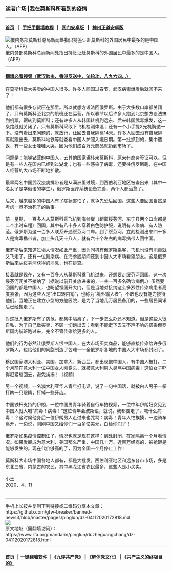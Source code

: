 ### 读者广场 |我在莫斯科所看到的疫情
------------------------

#### [首页](https://github.com/gfw-breaker/banned-news3/blob/master/README.md) &nbsp;&nbsp;|&nbsp;&nbsp; [手把手翻墙教程](https://github.com/gfw-breaker/guides/wiki) &nbsp;&nbsp;|&nbsp;&nbsp; [网门安卓版](https://github.com/oGate2/oGate) &nbsp;&nbsp;|&nbsp;&nbsp; [神州正道安卓版](https://github.com/SzzdOgate/update) 



<div id="headerimg">
 <img alt="俄内务部莫斯科总局新闻处指出持签证赴莫斯科的外国居民中最多的是中国人。（AFP）" src="https://www.rfa.org/mandarin/yataibaodao/junshiwaijiao/lxy-01182018122444.html/1020267359.jpg/@@images/c72ecada-688d-4981-a9f5-37b41ee71f2d.jpeg" title="俄内务部莫斯科总局新闻处指出持签证赴莫斯科的外国居民中最多的是中国人。（AFP）"/>
 <div id="headerimgcontents">
  <div id="headerimgcaption">
   <span>
    俄内务部莫斯科总局新闻处指出持签证赴莫斯科的外国居民中最多的是中国人。（AFP）
   </span>
   <!-- zoomattribute -->
  </div>
  <!-- headerimgcaption -->
 </div>
 <!-- headerimagecontents -->
</div>

<hr/>


#### [翻墙必看视频（武汉肺炎、香港反送中、法轮功、八九六四...）](https://github.com/gfw-breaker/banned-news3/blob/master/pages/link3.md)

<div id="storytext">
 <div>
  <div class="slot_header">
  </div>
 </div>
 <p>
  在莫斯科做大买卖的中国人很多。许多人回国过春节，武汉病毒爆发后就回不来了！
  <br/>
  <br/>
  他们都有很多存货压在那里。所以就想方设法回俄罗斯。由于大多数口岸都关闭了，只有莫斯科至北京的航班还在运营，所以春节以后许多人跑到北京想方设法搞到机票，辗转到莫斯科；还有许多人从韩国转机到远东、后来韩国武毒爆发，这一条路线就关闭了。只有莫斯科采取下飞机检测体温；还有一个小手提X光机胸透一下。没有看出来问题的，就放行，让回去自我隔离14天。许多人回去没有自我隔离就跑出去，莫斯科地铁等就查看中国人护照入境日期。第一批抓到的，集中遣返，有一些女士哇哇大哭，因为他们成百万元商品就扔到市场了。
  <br/>
  <br/>
  问题是：能够钻营的中国人，去其他国家辗转来莫斯科，原来有商务签证可以。但是有一些人在国内已经到过湖北；也有一些感染了病毒，还要往俄罗斯跑，在中国人经营的大市场不断地扩散。
  <br/>
  <br/>
  最早两名中国武汉疫病携带者是从满洲里过境，到西伯利亚地区被查出来（其中一名女子是学俄语的学生），俄罗斯医疗系统设备完善，两个人都治愈了。
  <br/>
  <br/>
  后来，越来越多的中国人有了症状害怕了，就争先恐后回国。这些人要回国当然是考虑一旦不治死了的后事。
  <br/>
  <br/>
  前一星期，一百多人从莫斯科乘飞机到海参崴（距离绥芬河、东宁县两个口岸都是二个小时车程）回国，其中有八十多人穿着白色防护服，说明有人染病、有人防范。俄罗斯为这一百多人联系开通绥芬河口岸。到了绥芬河，立刻检测出来四十多人是病毒携带者，加上头几天十八人，就有六十个左右的病毒携带人回中国。
  <br/>
  <br/>
  俄罗斯后来知道过境人情况如此严重，因为同机有俄罗斯乘客，飞机也没有消毒就又飞走了。还有一位刚染病、在海参崴期间还到中国人大市场看望朋友。这是俄罗斯后来从绥芬河获得的消息，也在排查。
  <br/>
  <br/>
  接着就是现在，又有一百多人从莫斯科乘飞机过来，还想要走绥芬河回国。这一次绥芬河闭关不接纳了（据说以前开关放进来的，一共一百多名确诊病例。）虽然要回国的都是中国人，也盼望祖国开大门，但是当地对接纳这么多烈性传染病患者高度紧张，因为这些人是”出口转内销“，也称为”境外输入者“，不敢也没有能力接待他们。当地正在建立小型的方舱医院，是为了当地几万居民备用的，一些居民闻讯后已经搬走了。
  <br/>
  <br/>
  对这批人俄罗斯有了防范，都集中隔离了，下一步怎么办还不知道。但是这些人很自私，为了自己做买卖，不顾一切跑出去；看到不能挺下去又不声不响的搭乘俄罗斯国内航班跑过来，完全不管传染给更多的人。
  <br/>
  <br/>
  他们的行为必然让俄罗斯人恨中国人，在大市场买卖商品，能够直接传染给许多俄罗斯人，也给他们的同胞制造了苦难——全俄罗斯各地的中国人大市场都封闭了。
  <br/>
  <br/>
  移民国家澳大利亚、美国、加拿大、新西兰，都出现恨中国人，有中国人被打。二个月前在意大利一位中国女人刚露头，就被意大利男人臭骂中国病毒！这位女子吓得赶紧缩回去，避免挨揍！（视频）
  <br/>
  <br/>
  另一个视频，一名澳大利亚华人青年打电话，说了一句中国话，就被白人男子一拳打瞎一只眼睛，打掉一些牙齿。
  <br/>
  <br/>
  中国铁杆支持的伊朗，一位中国男青年骑着自行车拍视频，一位中年伊朗妇女见到中国人就大喊”病毒！病毒！“这位青年会波斯语，就说，我都要走了，喊什么病毒！？这时候他身后一位伊朗男人走过来也咒骂：病毒！青年人怕挨揍，一边骑车离开，一边说，刚刚中国又给你们一百多亿美元，白给你们了！
  <br/>
  <br/>
  俄罗斯如果疫情控制住了，情况也就是现在这样：到处封闭、在家隔离一个月看情况。如果发展成为意大利、美国那么严重，中国几十万、近百万经商的，被抢砸是能够发生的。现在代价够高的了，因为全国一个月停止工作！
  <br/>
  <br/>
  莫斯科大市场中国各地人都有，都是大批发。西伯利亚地区和远东各市市场，多是东北三省、内蒙古的农民，其中黑龙江省农民最多，这些人是小买卖。
  <br/>
  <br/>
  小王
  <br/>
  2020、4、11
  <br/>
  <br/>
 </p>
</div>

<hr/>
手机上长按并复制下列链接或二维码分享本文章：<br/>
https://github.com/gfw-breaker/banned-news3/blob/master/pages/pinglun/dz-04112020172818.md <br/>
<a href='https://github.com/gfw-breaker/banned-news3/blob/master/pages/pinglun/dz-04112020172818.md'><img src='https://github.com/gfw-breaker/banned-news3/blob/master/pages/pinglun/dz-04112020172818.md.png'/></a> <br/>
原文地址（需翻墙访问）：https://www.rfa.org/mandarin/pinglun/duzheguangchang/dz-04112020172818.html


------------------------
#### [首页](https://github.com/gfw-breaker/banned-news3/blob/master/README.md) &nbsp;|&nbsp; [一键翻墙软件](https://github.com/gfw-breaker/nogfw/blob/master/README.md) &nbsp;| [《九评共产党》](https://github.com/gfw-breaker/9ping.md/blob/master/README.md#九评之一评共产党是什么) | [《解体党文化》](https://github.com/gfw-breaker/jtdwh.md/blob/master/README.md) | [《共产主义的终极目的》](https://github.com/gfw-breaker/gczydzjmd.md/blob/master/README.md)


<img src='http://gfw-breaker.win/banned-news3/pages/pinglun/dz-04112020172818.md' width='0px' height='0px'/>